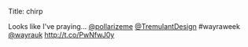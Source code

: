 Title: chirp

Looks like I've praying... <a href="http://twitter.com/pollarizeme">@pollarizeme</a> <a href="http://twitter.com/TremulantDesign">@TremulantDesign</a> #wayraweek <a href="http://twitter.com/wayrauk">@wayrauk</a> <a href="http://t.co/PwNfwJ0y">http://t.co/PwNfwJ0y</a>
